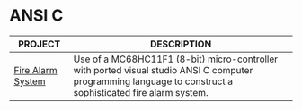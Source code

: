 # ANSI C

| PROJECT            | DESCRIPTION |
|--------------------|-------------|
| [Fire Alarm System](https://github.com/BroadbentT/Project-FireAlarm1) | Use of a MC68HC11F1 (8-bit) micro-controller with ported visual studio ANSI C computer programming language to construct a sophisticated fire alarm system. |
